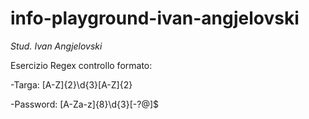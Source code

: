# info-playground-ivan-angjelovski

_Stud. Ivan Angjelovski_

Esercizio Regex controllo formato:

-Targa:
[A-Z]{2}\d{3}[A-Z]{2}

-Password:
[A-Za-z]{8}\d{3}[-?@]$